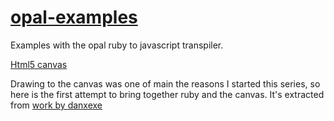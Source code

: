 # [opal-examples](../../tree/master)
Examples with the opal ruby to javascript transpiler.

[Html5 canvas](../../tree/6-html5-canvas)

  Drawing to the canvas was one of main the reasons I started this series, so here is the first attempt to bring together ruby and the canvas. It's extracted from [work by danxexe](https://github.com/danxexe/opal-canvas-demo)
  
